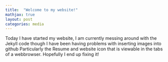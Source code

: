 ```yaml
---
title:  "Welcome to my website!"
mathjax: true
layout: post
categories: media
---
```


Today I have started my website, I am currently messing around with the Jekyll code though I have been having problems with inserting images into github
Particularly the Resume and website icon that is viewable in the tabs of a webbrowser. Hopefully I end up fixing it!
